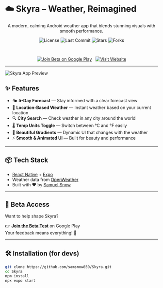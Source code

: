 # ☁️ Skyra – Weather, Reimagined

<div align="center">

A modern, calming Android weather app that blends stunning visuals with smooth performance.

![License](https://img.shields.io/github/license/samsnow850/Skyra)
![Last Commit](https://img.shields.io/github/last-commit/samsnow850/Skyra)
![Stars](https://img.shields.io/github/stars/samsnow850/Skyra)
![Forks](https://img.shields.io/github/forks/samsnow850/Skyra)

<br/>

[![Join Beta on Google Play](https://img.shields.io/badge/Join%20Beta-Google%20Play-34A853?logo=google-play&logoColor=white&style=for-the-badge)](https://play.google.com/apps/internaltest/4701702636014646573)
&nbsp;
[![Visit Website](https://img.shields.io/badge/Website-samuelesnow.co-4285F4?style=for-the-badge)](https://samuelesnow.co)

</div>

---

![Skyra App Preview](images/skyra-preview.png)

## ✨ Features

- 🌤️ **5-Day Forecast** — Stay informed with a clear forecast view  
- 📍 **Location-Based Weather** — Instant weather based on your current location  
- 🔍 **City Search** — Check weather in any city around the world  
- 🌡️ **Temp Units Toggle** — Switch between °C and °F easily  
- 🎨 **Beautiful Gradients** — Dynamic UI that changes with the weather  
- ⚡ **Smooth & Animated UI** — Built for beauty and performance  

---

## 📦 Tech Stack

- [React Native](https://reactnative.dev/) + [Expo](https://expo.dev/)
- Weather data from [OpenWeather](https://openweathermap.org/)
- Built with ❤️ by [Samuel Snow](https://samuelesnow.co)

---

## 🚀 Beta Access

Want to help shape Skyra?

👉 [**Join the Beta Test**](https://play.google.com/apps/internaltest/4701702636014646573) on Google Play  
Your feedback means everything! 💬

---

## 🛠️ Installation (for devs)

```bash
git clone https://github.com/samsnow850/Skyra.git
cd Skyra
npm install
npx expo start
